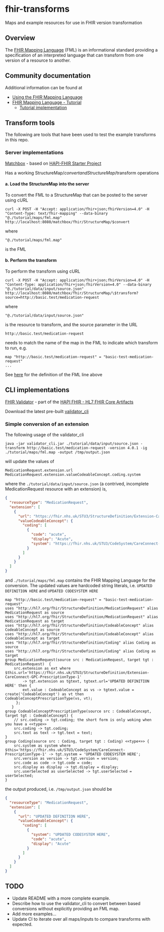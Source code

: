 # fhir-transforms

Maps and example resources for use in FHIR version transformation

## Overview

The [FHIR Mapping Language](http://www.hl7.org/fhir/mapping-language.html) (FML) is an informational standard providing a specification of an interpreted language that can transform from one version of a resource to another. 

## Community documentation

Additional information can be found at

* [Using the FHIR Mapping Language](https://confluence.hl7.org/display/FHIR/Using+the+FHIR+Mapping+Language)
* [FHIR Mapping Language - Tutorial](https://www.hl7.org/fhir/mapping-tutorial.html)
  * [Tutorial implementation](https://github.com/ahdis/fhir-mapping-tutorial.git)

## Transform tools

The following are tools that have been used to test the example transforms in this repo.

### Server implementations

[Matchbox](https://github.com/ahdis/matchbox) - based on [HAPI-FHIR Starter Project](https://github.com/hapifhir/hapi-fhir-jpaserver-starter)

Has a working StructureMap/$convert and StructureMap/$transform operations

#### a. Load the StructureMap into the server

To convert the FML to a StructureMap that can be posted to the server using cURL

```shell
curl -X POST -H "Accept: application/fhir+json;fhirVersion=4.0" -H "Content-Type: text/fhir-mapping" --data-binary "@./tutorial/maps/fml.map" http://localhost:8080/matchbox/fhir/StructureMap/$convert
```

where

```shell
"@./tutorial/maps/fml.map" 
```

is the FML

#### b. Perform the transform

To perform the transform using cURL

```shell
curl -X POST -H "Accept: application/fhir+json;fhirVersion=4.0" -H "Content-Type: application/fhir+json;fhirVersion=4.0" --data-binary "@./tutorial/data/input/source.json" http://localhost:8080/matchbox/fhir/StructureMap/\$transform?source=http://basic.test/medication-request
```

where

```shell
"@./tutorial/data/input/source.json" 
```

is the resource to transform, and the source parameter in the URL

```shell
http://basic.test/medication-request
```

needs to match the name of the map in the FML to indicate which transform to run, e.g.

```
map "http://basic.test/medication-request" = "basic-test-medication-request"
...
```

See [here](http://www.hl7.org/fhir/mapping-language.html#metadata) for the definition of the FML line above

## CLI implementations

[FHIR Validator](https://confluence.hl7.org/display/FHIR/Using+the+FHIR+Validator) - part of the [HAPI FHIR - HL7 FHIR Core Artifacts](https://github.com/hapifhir/org.hl7.fhir.core)

Download the latest pre-built [validator_cli](https://github.com/hapifhir/org.hl7.fhir.core/releases/latest/download/validator_cli.jar)

### Simple conversion of an extension

The following usage of the validator_cli 

```shell
java -jar validator_cli.jar ./tutorial/data/input/source.json -transform http://basic.test/medication-request -version 4.0.1 -ig ./tutorial/maps/fml.map -output /tmp/output.json
```

will update the values of

```
MedicationRequest.extension.url
MedicationRequest.extension.valueCodeableConcept.coding.system
```

where the `./tutorial/data/input/source.json` (a contrived, incomplete MedicationRequest resource with an extension) is,

```json
{
  "resourceType": "MedicationRequest",
  "extension": [
    {
      "url": "https://fhir.nhs.uk/STU3/StructureDefinition/Extension-CareConnect-GPC-PrescriptionType-1",
      "valueCodeableConcept": {
        "coding": [
          {
            "code": "acute",
            "display": "Acute",
            "system": "https://fhir.nhs.uk/STU3/CodeSystem/CareConnect-PrescriptionType-1"
          }
        ]
      }
    }
  ]
}
```

and `./tutorial/maps/fml.map` contains the FHIR Mapping Language for the conversion.  The updated values are hardcoded string literals, i.e. `UPDATED DEFINITION HERE` and `UPDATED CODESYSTEM HERE`

```
map "http://basic.test/medication-request" = "basic-test-medication-request"
uses "http://hl7.org/fhir/StructureDefinition/MedicationRequest" alias MedicationRequest as source
uses "http://hl7.org/fhir/StructureDefinition/MedicationRequest" alias MedicationRequest as target
uses "http://hl7.org/fhir/StructureDefinition/CodeableConcept" alias CodeableConcept as source
uses "http://hl7.org/fhir/StructureDefinition/CodeableConcept" alias CodeableConcept as target
uses "http://hl7.org/fhir/StructureDefinition/Coding" alias Coding as source
uses "http://hl7.org/fhir/StructureDefinition/Coding" alias Coding as target
group MedicationRequest(source src : MedicationRequest, target tgt : MedicationRequest)  {
    src.extension as ext where $this.url='https://fhir.nhs.uk/STU3/StructureDefinition/Extension-CareConnect-GPC-PrescriptionType-1'
        -> tgt.extension as tgtext, tgtext.url='UPDATED DEFINITION HERE' then {
        ext.value : CodeableConcept as vs -> tgtext.value = create('CodeableConcept') as vt then CodeableConceptPrescriptionType(vs, vt);
     };
   }
group CodeableConceptPrescriptionType(source src : CodeableConcept, target tgt : CodeableConcept) {
    // src.coding -> tgt.coding; the short form is only woking when you have a <<type>>
    src.coding -> tgt.coding;
    src.text as text -> tgt.text = text;
}
group Coding(source src : Coding, target tgt : Coding) <<type+>> {
    src.system as system where $this='https://fhir.nhs.uk/STU3/CodeSystem/CareConnect-PrescriptionType-1' -> tgt.system = 'UPDATED CODESYSTEM HERE';
    src.version as version -> tgt.version = version;
    src.code as code -> tgt.code = code;
    src.display as display -> tgt.display = display;
    src.userSelected as userSelected -> tgt.userSelected = userSelected;
}
```

the output produced, i.e. `/tmp/output.json` should be

```json
{
  "resourceType": "MedicationRequest",
  "extension": [
    {
      "url": "UPDATED DEFINITION HERE",
      "valueCodeableConcept": {
        "coding": [
          {
            "system": "UPDATED CODESYSTEM HERE",
            "code": "acute",
            "display": "Acute"
          }
        ]
      }
    }
  ]
}
```

## TODO

* Update README with a more complete example.
* Describe how to use the validator_cli to convert between based conversions without explicitly providing an FML map.
* Add more examples...
* Update CI to iterate over all maps/inputs to compare transforms with expected.
